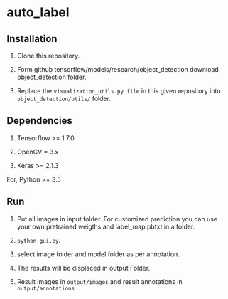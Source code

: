 # auto_label

## Installation
1. Clone this repository.

2. Form github tensorflow/models/research/object_detection download object_detection folder.

3. Replace the ``visualization_utils.py file`` in this given repository into ``object_detection/utils/`` folder.

## Dependencies

1. Tensorflow >= 1.7.0

2. OpenCV = 3.x

3. Keras >= 2.1.3

 For, Python >= 3.5
 
 ## Run 
 1. Put all images in input folder.
    For customized prediction you can use your own pretrained weigths and label_map.pbtxt in a folder.
 
 2. ``python gui.py``.
  
 3. select image folder and model folder as per annotation.
 
 4. The results will be displaced in output Folder.
 
 5. Result images in ``output/images`` and result annotations in ``output/annotations``
